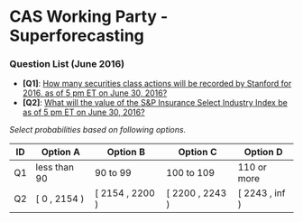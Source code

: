 # CAS Working Party - Superforecasting

### Question List (June 2016)

* __[Q1]__: [How many securities class actions will be recorded by Stanford for 2016, as of 5 pm ET on June 30, 2016?](http://securities.stanford.edu/charts.html)
* __[Q2]__: [What will the value of the S&P Insurance Select Industry Index be as of 5 pm ET on June 30, 2016?](http://us.spindices.com/indices/equity/sp-insurance-select-industry-index)

_Select probabilities based on following options._

| ID     | Option A          | Option B            | Option C            | Option D          |
|--------|-------------------|---------------------|---------------------|-------------------|
| Q1     | less than 90      | 90 to 99            | 100 to 109          | 110 or more       |
| Q2     | [ 0 , 2154 )      | [ 2154 , 2200 )     | [ 2200 , 2243 )     | [ 2243 , inf )    |
